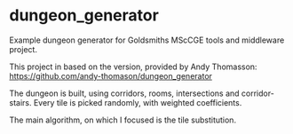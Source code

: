# dungeon_generator
Example dungeon generator for Goldsmiths MScCGE tools and middleware project.

This project in based on the version, provided by Andy Thomasson: https://github.com/andy-thomason/dungeon_generator

The dungeon is built, using corridors, rooms, intersections and corridor-stairs. Every tile is picked randomly, with weighted coefficients.

The main algorithm, on which I focused is the tile substitution.

